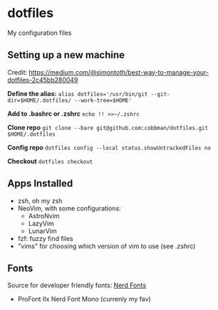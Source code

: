 # dotfiles

My configuration files

## Setting up a new machine

Credit: https://medium.com/@simontoth/best-way-to-manage-your-dotfiles-2c45bb280049

**Define the alias:**
`alias dotfiles='/usr/bin/git --git-dir=$HOME/.dotfiles/ --work-tree=$HOME'`

**Add to .bashrc or .zshrc**
`echo !! >>~/.zshrc`

**Clone repo**
`git clone --bare git@github.com:cobbman/dotfiles.git $HOME/.dotfiles`

**Config repo**
`dotfiles config --local status.showUntrackedFiles no`

**Checkout**
`dotfiles checkout`

## Apps Installed

- zsh, oh my zsh
- NeoVim, with some configurations:
  - AstroNvim
  - LazyVim
  - LunarVim
- fzf: fuzzy find files
- "vims" for choosing which version of vim to use (see .zshrc)

## Fonts

Source for developer friendly fonts: [Nerd Fonts](https://www.nerdfonts.com/font-downloads)

- ProFont IIx Nerd Font Mono (currenly my fav)
